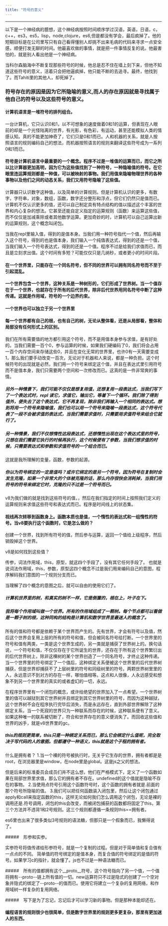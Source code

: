 ```yaml
---
title: "符号的意义"
---
```


------

以下是一个神经病的臆想，这个神经病按照时间顺序学过汉语，英语，日语，c，c++，es3，es5，lisp，node,clojure，es6,但是都没有学会，最后疯掉了。他的短期目标是在公司里写只有自己看得懂别人却挑不出来毛病的代码来寻求一点安全感，顺便打发无聊的时间。他最喜欢做的事情，就是把一件事情反复的说。他最害怕的，就是别人看出他是一个神经病。

当科尔森脑海中不断复现那些符号的时候，他总是忍不住在墙上刻下来，但他不知道这些符号的意义，活着只会把他逼疯掉，他只能不断的去追寻。最终，他找到了。而Tahiti里的其他人，却死掉了。

### 符号存在的原因是因为它所隐喻的意义,而人的存在原因就是寻找属于他自己的符号以及这些符号的意义。

#### 计算机语言是一堆符号的排列组合。

一台计算机，它只认识0和1，以不可想象的速度做着0和1的运算，但表现在人眼前的却是一个光怪陆离的世界，有光影，有色彩，有运动，甚至还能模拟人类的情感认知。真的不能更加神奇了，它们只是0和1而已。人和机器的关系，就是人按照语言的规则编码自己的想法，而机器按照语言的规则来翻译这些符号成为一系列0和1而已。

#### 符号是计算机语言中最重要的一个概念。程序不过是一堆值的运算而已，而它之所以比计算器更加高明，因为它为这些值找到了一种符号，一种隐喻值的符号。在它眼里连运算规则都是一种值，可以被映射的事物。我们用值来隐喻物理世界的各种事物以及他们之间的动态关系，我们又用符号隐喻了这些值。

计算器只认识数字这种值，以及简单的计算规则。但是计算机认识的更多，有数字，字符串，对象，数组，函数，数字还分整形和浮点，但它们仍然只是值而已。计算机不仅认识更多的值，还可以自己制定具有特点结构的值以描述这个丰富的世界和内心复杂的想法。它甚至还能自定义指定的运算规则（函数）来运算这些值，而不仅仅是加减乘除或者其他数学运算。更加奇妙的时，计算机可以自己运算出新的运算规则，这个概念叫闭包。

当我在repl里输入值，得到的是值本身。当我们用一种符号指代一个值，然后再输入这个符号，得到的也是值本身，我们输入一个纯值表达式，得到的还是一个值，当我们输入一个符号表达式，得到的还是一个值。程序不过是给我们求值而已，而且是立刻求出值。这个时间有多短？可能仅仅只是几纳秒，或者更小的时间片段。

#### 在一个世界里，只能存在一个同名符号，但不同的世界可以拥有同名符号而不至于引起混乱。
#### 一个世界包含一个世界，这种关系是一种树形的，它们形成了世界树。当一个值存在于一个世界，也就存在于所有的后代世界，除非后代世界用同名符号中断了这种传递。这就是作用域，符号的一个边界约束。
#### 一个世界也可以独立于另一个世界里
#### 每一个世界都有自己的根，也有自己的树，无论从整体看，还是从局部看，整体和局部没有任何形式上的区别。

我们在所有需要值的地方都引用这个符号，而不是用值本身参与求值，是有好处的。当我们需要一百个0，参与运算的时候，如果我们硬编码了0，我们将会占用一百个内存空间来存储这些0，并且在变化无常的世界里，也许0有一天需要变成1，那么我们要手动改变一百次，无论对于机器和人来说，都是一种负担。这个时候符号的出现就是必然，我们用一个符号来绑定这个值，并且在表达式里引用符号而不是值本身，我们只需要两个空间和一次修改而已。这真的是一件非常爽的事情。

##### 另外一种情景下，我们可能不仅仅是想复用值，还想复用一段表达式，当我们写下了一个表达式时，repl 读它，求值它，输出它，等着下一个循环。我们除了得到值外，便失去了这个表达式，它不再复现，除非我们再输入一个相同的表达式。想到将用一个符号来隐喻值，我们也可以用一个符号来隐喻一段表达式，这个符号代表了一段不会被求值的表达式，当我们需要求值时，只需要用求值符号来组合它就行了。

##### 另一种情景，我们不仅想惰性这段表达式，还想惰性出现在这个表达式里的符号，只想在我们需要它执行的时候再执行，这个时候便有了参数，当我们想求值的时候，只需要表达式和参数和求值符号的一个组合而已。

这就是我所理解的变量，函数，参数的起源。
##### 你以为符号绑定的一定是值吗？或许它绑定的是另一个符号，因为符号在复制时会发生克隆，如果一个非常大的个体被克隆的话，那么内存很快会消耗掉，当我们用符号的符号来绑定它时，克隆的只不过是一个符号而已。

v8为我们做的就是找到这些符号的值，，然后在我们指定的时间上按照我们定义的运算规则来求值这些符号和表达式而已。程序是时间线上的状态集。

#### 视线再次转移到函数身上。函数本质也是值，一个惰性的表达式和一组惰性的符号。当v8要执行这个函数时，它是怎么做的？

创建一个世界，找到所有符号的值，然后参与运算，返回一个值给上级程序，然后销毁掉这个世界。

v8是如何找到这些值？

传参，词法作用域，this，原型，就这四个手段了，没有其它任何手段了。
也就是说词法作用域，this，参数，原型这四个概念不过是我们用来编码自己的意图，程序解码我们意图的一个规则分支而已。

当理解了四个概念的意图之后，就可以自由的使用它们了。

##### 计算机世界里的树，和真实的树不一样，它是倒置的，根在上，叶子在下。
##### 我将每个作用域叫做一个世界。所有的作用域组成了一颗树。每个节点都可以看做是一颗子树的根，这种同构的结构是计算机和数学世界里最迷人的概念了。
所有的值和符号都是依赖于某个世界而产生的。先有世界，才会有符号以及值，然后这个世界会复用上层的所有的符号和值，但会被同名符号给打断。一个世界里的符号和值有两类，一类是这个世界生成的，另一类就是捕获了世界树上的。换句话说，一个符号和值，不仅仅存在于它所诞生的世界，还存在于所有这个世界繁衍出的后代世界树上，除非这棵树的某个世界创造了一个同名符号，才终止这种传递。
当一个世界里的符号绑定了一个值后，这种绑定关系便被这个世界里的后代世界树捕获，但是世界却捕获不了上层树里的符号和同级树里的符号。两颗世界树里里的人，永远意识不到对方的存在一样，哪怕值相等。这点和人很像，人永远感受和想象不到另一个世界里的真实的或者虚幻的一切，永远。

在程序世界里有一个闭包的概念，或许给绝望的世界加入了一点希望。一个世界树里的值可以越狱到其它世界树并且绑定到其它世界树里的符号，而因为这种越狱，这个世界树不会在程序执行完毕后消失，而是永远存在，直到外部世界解除了这种绑定关系，当一个死寂的世界只为一种联系而存在的时候，这种联系便有了意义。如果这种唯一的联系被切断了，符合和世界存在的意义便消失了。而回收这些值和世界的凶手，就是v8世界里的gc。

##### this的规则更简单，this只是一种绑定关系而已，那么它会绑定什么值呢，完全取决于写代码的人的意图。但都遵守一种语义，this就是这个子程的拥有者。
什么是拥有者？
1.当一个裸的符号被执行时，无关乎它生存的世界，拥有者都是是root，在浏览器里是window，在node里是global。这是js之父的想法。

但是后来的标准委员会成员们并不这么想，他们在严格模式下，定义了一个函数如果在局部世界里求值，那么它的拥有者不存在。undefined的这个值就是隐喻不存在的事物。
2.当使用点符号引用这个函数符号时，这个函数的拥有者就是.前面的那个符号所隐喻的值。
3.我们可以把任何函数装入闭包里，然后让这个闭包通过apply和call来指定函数的this，这样无论如何我们怎么调用这个闭包，无论是裸的调用还是.符号调用，闭包的this会改变，而被闭包捕获的函数都将固定了this，第三个方法并不违背1和2号规则。这三个规则都遵循一条规则this==拥有者。

es6里也出来了很多类似3号规则的语法糖，但那只是一个假象而已，我懒得说了。

#####　形参和实参。

实参符号将值传递给形参符号，就是一个复制的过程。但是对于简单值和复合值有一点点的不同。
简单值的符号绑定的是值本身，而复合值的符号绑定的是值的符号。如果学习c的指针，就会懂了。js也不过是一种语法糖而已。

#####　所有的值都拥有这个__proto__符号，这个符号指向了另一个值，一个值将拥有--proto--链上所有值的一切。new运算符只不过是隐式的创建了一个空对象并隐式的绑定了--proto--的值而已。使用它将建立一个复杂的复用网络，和作用域树一样复杂的复用网络。

#####　写下是为了忘记，忘记后才可以学习新的事物。但是那种本能却还在。

#### 编程语言的规则很少也很简单，但是数字世界里的规则更多更复杂，那里有更加迷人的东西。



